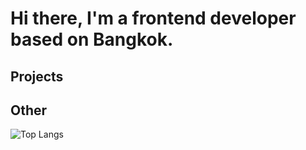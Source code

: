 # Hi there, I'm a frontend developer based on Bangkok.
## Projects

## Other
![Top Langs](https://github-readme-stats.vercel.app/api/top-langs/?username=pufferbommy&layout=compact)
